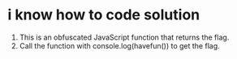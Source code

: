 # i know how to code solution

1. This is an obfuscated JavaScript function that returns the flag.
2. Call the function with console.log(havefun()) to get the flag.